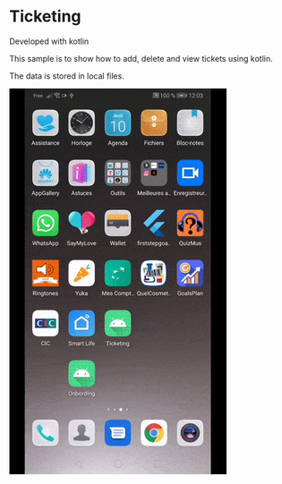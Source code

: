 # Ticketing

Developed with kotlin 


This sample is to show how to add, delete and view tickets using kotlin.

The data is stored in local files. 



![Alt Text](https://github.com/hanene2030/Ticketing/blob/master/record_screen.gif)
